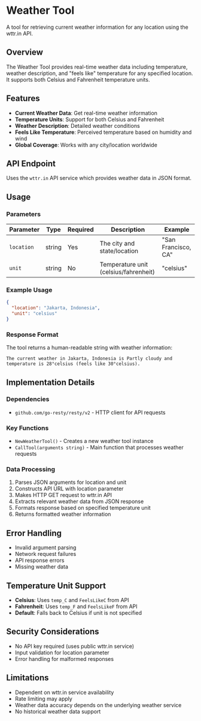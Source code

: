 # Weather Tool

A tool for retrieving current weather information for any location using the wttr.in API.

## Overview

The Weather Tool provides real-time weather data including temperature, weather description, and "feels like" temperature for any specified location. It supports both Celsius and Fahrenheit temperature units.

## Features

- **Current Weather Data**: Get real-time weather information
- **Temperature Units**: Support for both Celsius and Fahrenheit
- **Weather Description**: Detailed weather conditions
- **Feels Like Temperature**: Perceived temperature based on humidity and wind
- **Global Coverage**: Works with any city/location worldwide

## API Endpoint

Uses the `wttr.in` API service which provides weather data in JSON format.

## Usage

### Parameters

| Parameter | Type | Required | Description | Example |
|-----------|------|----------|-------------|---------|
| `location` | string | Yes | The city and state/location | "San Francisco, CA" |
| `unit` | string | No | Temperature unit (celsius/fahrenheit) | "celsius" |

### Example Usage

```json
{
  "location": "Jakarta, Indonesia",
  "unit": "celsius"
}
```

### Response Format

The tool returns a human-readable string with weather information:

```
The current weather in Jakarta, Indonesia is Partly cloudy and temperature is 28°celsius (feels like 30°celsius).
```

## Implementation Details

### Dependencies

- `github.com/go-resty/resty/v2` - HTTP client for API requests

### Key Functions

- `NewWeatherTool()` - Creates a new weather tool instance
- `CallTool(arguments string)` - Main function that processes weather requests

### Data Processing

1. Parses JSON arguments for location and unit
2. Constructs API URL with location parameter
3. Makes HTTP GET request to wttr.in API
4. Extracts relevant weather data from JSON response
5. Formats response based on specified temperature unit
6. Returns formatted weather information

## Error Handling

- Invalid argument parsing
- Network request failures
- API response errors
- Missing weather data

## Temperature Unit Support

- **Celsius**: Uses `temp_C` and `FeelsLikeC` from API
- **Fahrenheit**: Uses `temp_F` and `FeelsLikeF` from API
- **Default**: Falls back to Celsius if unit is not specified

## Security Considerations

- No API key required (uses public wttr.in service)
- Input validation for location parameter
- Error handling for malformed responses

## Limitations

- Dependent on wttr.in service availability
- Rate limiting may apply
- Weather data accuracy depends on the underlying weather service
- No historical weather data support 
